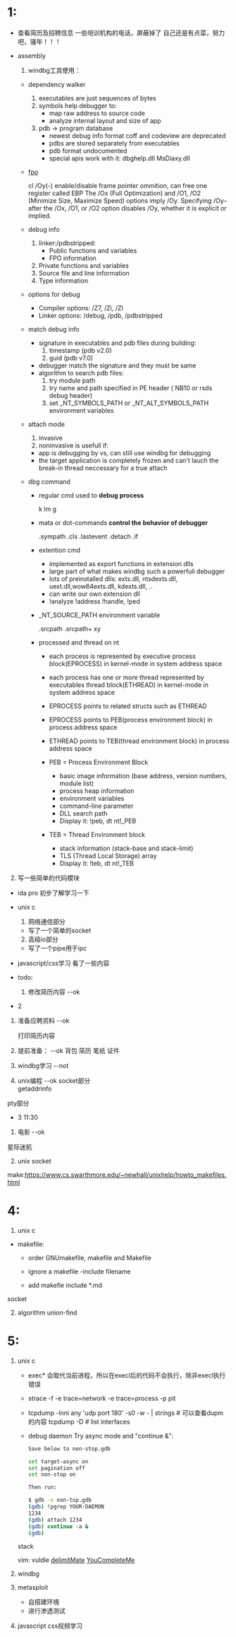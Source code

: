 # 1:
  * 查看简历及招聘信息
    一些培训机构的电话，屏蔽掉了
    自己还是有点菜，努力吧，骚年！！！

  * assembly
    1. windbg工具使用：
      
      * dependency walker
        1. executables are just sequences of bytes
        2. symbols help debugger to:
            * map raw address to source code
            * analyze internal layout and size of app
        3. pdb -> program database
            * newest debug info format coff and codeview are deprecated
            * pdbs are stored separately from executables
            * pdb format undocumented
            * special apis work with it: dbghelp.dll MsDiaxy.dll
        
      * [fpo](https://msdn.microsoft.com/en-us/library/2kxx5t2c.aspx)

        cl /Oy(-) enable/disable frame pointer ommition, can free one register called EBP
         The /Ox (Full Optimization) and /O1, /O2 (Minimize Size, Maximize Speed) options imply /Oy. 
         Specifying /Oy– after the /Ox, /O1, or /O2 option disables /Oy, whether it is explicit or implied.
        
      * debug info
        1. linker:/pdbstripped:
           * Public functions and variables
           * FPO information
        2. Private functions and variables
        3. Source file and line information
        4. Type information
        
      * options for debug 
        * Compiler options: /Z7, /Zi, /ZI
        * Linker options: /debug, /pdb, /pdbstripped
    
      * match debug info
        * signature in executables and pdb files during building:
          1. timestamp (pdb v2.0)
          2. guid (pdb v7.0) 
        * debugger match the signature and they must be same
        * algorithm to search pdb files:
            1. try module path
            2. try name and path specified in PE header 
                ( NB10 or rsds debug header)
            3. set _NT_SYMBOLS_PATH or _NT_ALT_SYMBOLS_PATH environment variables
    
    * attach mode
      1. invasive
      2. noninvasive is usefull if:
        * app is debugging by vs, can still use windbg for debugging
        * the target application is completely frozen and 
            can't lauch the break-in thread neccessary for a true attach
    
    * dbg command
      * regular cmd used to __debug process__
        
        k lm g

      * mata or dot-commands __control the behavior of debugger__
        
        .sympath  .cls  .lastevent  .detach  .if
    
      * extention cmd 
        - implemented as export functions in extension dlls
        - large part of what makes windbg such a powerfull debugger
        - lots of preinstalled dlls: exts.dll, ntsdexts.dll, uext.dll,wow64exts.dll, kdexts.dll, ..
        - can write our own extension dll
        - !analyze !address !handle, !ped 
    
      * _NT_SOURCE_PATH environment variable
        
        .srcpath
        .srcpath+ xy
    
      * processed and thread on nt
        * each process is represented by executive process block(EPROCESS) in kernel-mode in system address space
        * each process has one or more thread represented by executables thread block(ETHREAD) in kernel-mode in system address space
        * EPROCESS points to related structs such as ETHREAD
        * EPROCESS points to PEB(process environment block) in process address space
        * ETHREAD points to TEB(thread environment block) in process address space

        * PEB = Process Environment Block
          - basic image information (base address, version numbers, module list)
          - process heap information
          - environment variables
          - command-line parameter
          - DLL search path
          - Display it: !peb, dt nt!_PEB
        * TEB = Thread Environment block
          - stack information (stack-base and stack-limit)
          - TLS (Thread Local Storage) array
          - Display it: !teb, dt nt!_TEB

      

    

  2. 写一些简单的代码模块

 


  * ida pro 
    初步了解学习一下

  * unix c
    1. 网络通信部分
      * 写了一个简单的socket
    2. 高级io部分
      * 写了一个pipe用于ipc

  * javascript/css学习
    看了一些内容
    <link rel="stylesheet" href="">

  * todo:
    1. 修改简历内容  --ok


* 2
1. 准备应聘资料  --ok

   打印简历内容

2. 提前准备：  --ok
    背包
    简历
    笔纸
    证件

3. windbg学习   --not

4. unix编程        --ok
  socket部分  
    getaddrinfo
 
  pty部分

* 3 11:30
1. 电影  --ok
  
  星际迷航

2. unix socket


  make:https://www.cs.swarthmore.edu/~newhall/unixhelp/howto_makefiles.html


# 4:
1. unix c
  * makefile:
    * order 
      GNUmakefile, makefile and Makefile

    *  ignore a makefile
      -include filename
    * add makefie
      include *.md 

  socket

2. algorithm
  union-find


# 5:
  1. unix c
     * exec* 会取代当前进程，所以在execl后的代码不会执行，除非execl执行错误
     * strace -f -e trace=network -e trace=process -p pit
     * tcpdump -lnni any 'udp port 180' -s0 -w - | strings # 可以查看dupm的内容
      tcpdump -D # list interfaces

     * debug daemon
        Try async mode and "continue &":
        ```bash
        Save below to non-stop.gdb

        set target-async on
        set pagination off
        set non-stop on

        Then run:

        $ gdb -x non-top.gdb
        (gdb) !pgrep YOUR-DAEMON
        1234
        (gdb) attach 1234
        (gdb) continue -a &
        (gdb)
        ```
      stack

      vim:
        vuldle
        [delimitMate](https://github.com/Raimondi/delimitMate.git)
        [YouCompleteMe](https://github.com/Valloric/YouCompleteMe.git)

  3. windbg

  4. metasploit
     * 自搭建环境
     * 进行渗透测试

  5. javascript css视频学习

